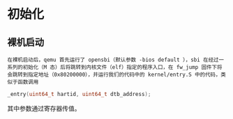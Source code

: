 # 初始化

## 裸机启动

    在裸机启动后，qemu 首先运行了 opensbi（默认参数 -bios default ），sbi 在经过一系列的初始化（M 态）后将跳转到内核文件（elf）指定的程序入口，在 fw_jump 固件下将会跳转到指定地址（0x80200000），并运行我们的代码中的 kernel/entry.S 中的代码，类似于函数调用

```c
_entry(uint64_t hartid, uint64_t dtb_address);
```

其中参数通过寄存器传值。
